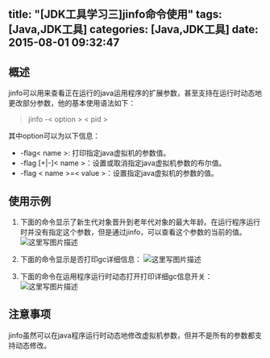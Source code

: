 title: "[JDK工具学习三]jinfo命令使用"
tags: [Java,JDK工具]
categories: [Java,JDK工具]
date: 2015-08-01 09:32:47
---
## 概述
jinfo可以用来查看正在运行的java运用程序的扩展参数，甚至支持在运行时动态地更改部分参数，他的基本使用语法如下：
>jinfo -< option > < pid >
<!--more-->
其中option可以为以下信息：
* -flag< name >: 打印指定java虚拟机的参数值。
* -flag [+|-]< name >：设置或取消指定java虚拟机参数的布尔值。
* -flag < name >=< value >：设置指定java虚拟机的参数的值。

## 使用示例
1. 下面的命令显示了新生代对象晋升到老年代对象的最大年龄。在运行程序运行时并没有指定这个参数，但是通过jinfo，可以查看这个参数的当前的值。
    ![这里写图片描述](http://img.blog.csdn.net/20150602225904273)
    
2. 下面的命令显示是否打印gc详细信息：
    ![这里写图片描述](http://img.blog.csdn.net/20150602230032273)
    
3. 下面的命令在运用程序运行时动态打开打印详细gc信息开关：
    ![这里写图片描述](http://img.blog.csdn.net/20150602230121712)
    
## 注意事项
jinfo虽然可以在java程序运行时动态地修改虚拟机参数，但并不是所有的参数都支持动态修改。




